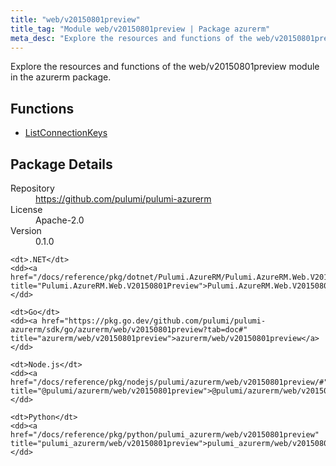```yaml
---
title: "web/v20150801preview"
title_tag: "Module web/v20150801preview | Package azurerm"
meta_desc: "Explore the resources and functions of the web/v20150801preview module in the azurerm package."
---
```


<!-- WARNING: this file was generated by Pulumi Docs Generator. -->
<!-- Do not edit by hand unless you're certain you know what you are doing! -->

Explore the resources and functions of the web/v20150801preview module in the azurerm package.

<h2 id="functions">Functions</h2>
<ul class="api">
    <li><a href="listconnectionkeys" title="ListConnectionKeys"><span class="symbol function"></span>ListConnectionKeys</a></li>
</ul>

<h2 id="package-details">Package Details</h2>
<dl class="package-details">
	<dt>Repository</dt>
	<dd><a href="https://github.com/pulumi/pulumi-azurerm">https://github.com/pulumi/pulumi-azurerm</a></dd>
	<dt>License</dt>
	<dd>Apache-2.0</dd>
	<dt>Version</dt>
	<dd>0.1.0</dd>
</dl>



<dl class="tabular">

    <dt>.NET</dt>
    <dd><a href="/docs/reference/pkg/dotnet/Pulumi.AzureRM/Pulumi.AzureRM.Web.V20150801Preview.html" title="Pulumi.AzureRM.Web.V20150801Preview">Pulumi.AzureRM.Web.V20150801Preview</a></dd>

    <dt>Go</dt>
    <dd><a href="https://pkg.go.dev/github.com/pulumi/pulumi-azurerm/sdk/go/azurerm/web/v20150801preview?tab=doc#" title="azurerm/web/v20150801preview">azurerm/web/v20150801preview</a></dd>

    <dt>Node.js</dt>
    <dd><a href="/docs/reference/pkg/nodejs/pulumi/azurerm/web/v20150801preview/#" title="@pulumi/azurerm/web/v20150801preview">@pulumi/azurerm/web/v20150801preview</a></dd>

    <dt>Python</dt>
    <dd><a href="/docs/reference/pkg/python/pulumi_azurerm/web/v20150801preview" title="pulumi_azurerm/web/v20150801preview">pulumi_azurerm/web/v20150801preview</a></dd>

</dl>

